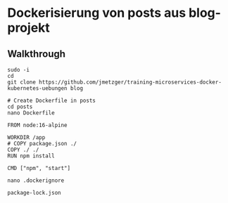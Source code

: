 # Dockerisierung von posts aus blog-projekt 

## Walkthrough 

```
sudo -i 
cd 
git clone https://github.com/jmetzger/training-microservices-docker-kubernetes-uebungen blog
```

```
# Create Dockerfile in posts 
cd posts 
nano Dockerfile
```

```
FROM node:16-alpine

WORKDIR /app
# COPY package.json ./
COPY ./ ./
RUN npm install

CMD ["npm", "start"]
```

```
nano .dockerignore 
```

```
package-lock.json 
```
